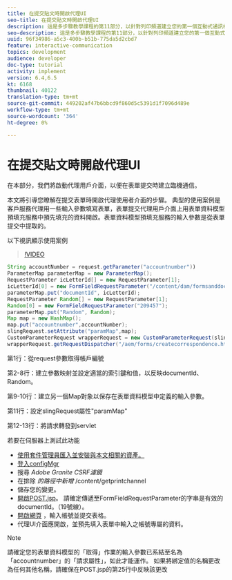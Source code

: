 ```yaml
---
title: 在提交貼文時開啟代理UI
seo-title: 在提交貼文時開啟代理UI
description: 這是多步驟教學課程的第11部分，以針對列印頻道建立您的第一個互動式通訊檔案。 在本部分，我們將啟動代理用戶介面，以便在表單提交時建立臨機通信。
seo-description: 這是多步驟教學課程的第11部分，以針對列印頻道建立您的第一個互動式通訊檔案。 在本部分，我們將啟動代理用戶介面，以便在表單提交時建立臨機通信。
uuid: 96f34986-a5c3-400b-b51b-775da5d2cbd7
feature: interactive-communication
topics: development
audience: developer
doc-type: tutorial
activity: implement
version: 6.4,6.5
kt: 6168
thumbnail: 40122
translation-type: tm+mt
source-git-commit: 449202af47b6bbcd9f860d5c5391d1f7096d489e
workflow-type: tm+mt
source-wordcount: '364'
ht-degree: 0%

---
```



# 在提交貼文時開啟代理UI

在本部分，我們將啟動代理用戶介面，以便在表單提交時建立臨機通信。

本文將引導您瞭解在提交表單時開啟代理使用者介面的步驟。 典型的使用案例是客戶服務代理用一些輸入參數填寫表單，表單提交代理用戶介面上用表單資料模型預填充服務中預先填充的資料開啟。表單資料模型預填充服務的輸入參數是從表單提交中提取的。

以下視訊顯示使用案例

>[!VIDEO](https://video.tv.adobe.com/v/40122/?quality=9&learn=on)

```java
String accountNumber = request.getParameter("accountnumber"))
ParameterMap parameterMap = new ParameterMap();
RequestParameter icLetterId[] = new RequestParameter[1];
icLetterId[0] = new FormFieldRequestParameter("/content/dam/formsanddocuments/retirementstatementprint");
parameterMap.put("documentId", icLetterId);
RequestParameter Random[] = new RequestParameter[1];
Random[0] = new FormFieldRequestParameter("209457");
parameterMap.put("Random", Random);
Map map = new HashMap();
map.put("accountnumber",accountNumber);
slingRequest.setAttribute("paramMap",map);
CustomParameterRequest wrapperRequest = new CustomParameterRequest(slingRequest,parameterMap,"GET");
wrapperRequest.getRequestDispatcher("/aem/forms/createcorrespondence.html").include(wrapperRequest, response);
```

第1行：從request參數取得帳戶編號

第2-8行：建立參數映射並設定適當的索引鍵和值，以反映documentId、Random。

第9-10行：建立另一個Map對象以保存在表單資料模型中定義的輸入參數。

第11行：設定slingRequest屬性&quot;paramMap&quot;

第12-13行：將請求轉發到servlet

若要在伺服器上測試此功能

* [使用套件管理員匯入並安裝與本文相關的資產。](assets/launch-agent-ui.zip)
* [登入configMgr](http://localhost:4502/system/console/configMgr)
* 搜尋 _Adobe Granite CSRF濾鏡_
* 在排除 _的路徑中新增_ /content/getprintchannel
* 儲存您的變更。
* [開啟POST.jsp](http://localhost:4502/apps/AEMForms/openprintchannel/POST.jsp)。 請確定傳遞至FormFieldRequestParameter的字串是有效的documentId。（19號線）。
* [開啟網頁](http://localhost:4502/content/OpenPrintChannel.html) ，輸入帳號並提交表格。
* 代理UI介面應開啟，並預先填入表單中輸入之帳號專屬的資料。

>[!NOTE]
>
>請確定您的表單資料模型的「取得」作業的輸入參數已系結至名為「accountnumber」的「請求屬性」，如此才能運作。 如果將綁定值的名稱更改為任何其他名稱，請確保在POST.jsp的第25行中反映該更改

